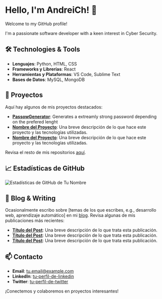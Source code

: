 # Hello, I'm AndreiCh! 👋

Welcome to my GitHub profile!

I'm a passionate software developer with a keen interest in Cyber Security. 
## 🛠️ Technologies & Tools

- **Lenguajes**: Python, HTML, CSS
- **Frameworks y Librerías**: React
- **Herramientas y Plataformas**: VS Code, Sublime Text
- **Bases de Datos**: MySQL, MongoDB

## 🚀 Proyectos

Aquí hay algunos de mis proyectos destacados:

- **[PassowGenerator](https://github.com/candrei8/Password-Generator)**: Generates a extreamly strong password depending on the prefered lenght
- **[Nombre del Proyecto](link-al-proyecto)**: Una breve descripción de lo que hace este proyecto y las tecnologías utilizadas.
- **[Nombre del Proyecto](link-al-proyecto)**: Una breve descripción de lo que hace este proyecto y las tecnologías utilizadas.

Revisa el resto de mis repositorios [aquí](link-a-repositorios).

## 📈 Estadísticas de GitHub

![Estadísticas de GitHub de Tu Nombre](https://github-readme-stats.vercel.app/api?username=tuusername&show_icons=true&theme=radical)

## 📝 Blog & Writing

Ocasionalmente escribo sobre [temas de los que escribes, e.g., desarrollo web, aprendizaje automático] en mi [blog](link-al-blog). Revisa algunas de mis publicaciones más recientes:

- **[Título del Post](link-al-post)**: Una breve descripción de lo que trata esta publicación.
- **[Título del Post](link-al-post)**: Una breve descripción de lo que trata esta publicación.
- **[Título del Post](link-al-post)**: Una breve descripción de lo que trata esta publicación.

## 📫 Contacto

- **Email**: [tu.email@example.com](mailto:tu.email@example.com)
- **LinkedIn**: [tu-perfil-de-linkedin](link-al-linkedin)
- **Twitter**: [tu-perfil-de-twitter](link-al-twitter)

¡Conectemos y colaboremos en proyectos interesantes!

